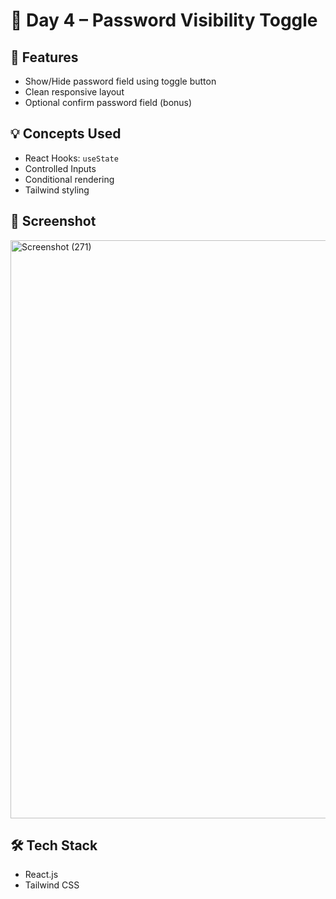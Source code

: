 # 🔐 Day 4 – Password Visibility Toggle

## 🚀 Features
- Show/Hide password field using toggle button
- Clean responsive layout
- Optional confirm password field (bonus)

## 💡 Concepts Used
- React Hooks: `useState`
- Controlled Inputs
- Conditional rendering
- Tailwind styling

## 📸 Screenshot
<img width="1843" height="925" alt="Screenshot (271)" src="https://github.com/user-attachments/assets/c1170a30-2828-4fab-81d2-c02f55cd2686" />


## 🛠️ Tech Stack
- React.js
- Tailwind CSS


